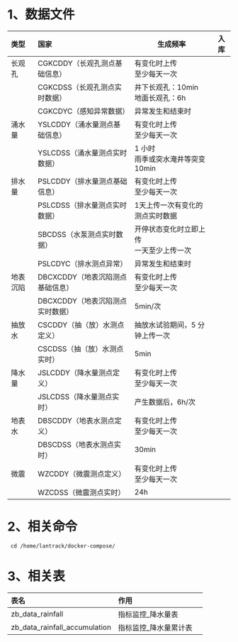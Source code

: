 # 1、数据文件

| 类型   | 国家                   | 生成频率                    | 入库  |
| :--- | :------------------- | ----------------------- | --- |
| 长观孔  | CGKCDDY（长观孔测点基础信息）   | 有变化时上传<br>至少每天一次        |     |
|      | CGKCDSS（长观孔测点实时数据）   | 井下长观孔：10min<br>地面长观孔：6h |     |
|      | CGKCDYC（感知异常数据）      | 异常发生和结束时                |     |
| 涌水量  | YSLCDDY（涌水量测点基础信息）   | 有变化时上传<br>至少每天一次        |     |
|      | YSLCDSS（涌水量测点实时数据）   | 1 小时<br>雨季或突水淹井等突变10min |     |
| 排水量  | PSLCDDY（排水量测点基础信息）   | 有变化时上传<br>至少每天一次        |     |
|      | PSLCDSS（排水量测点实时数据）   | 1天上传一次有变化的测点实时数据        |     |
|      | SBCDSS（水泵测点实时数据）     | 开停状态变化时立即上传<br>一天至少上传一次 |     |
|      | PSLCDYC（排水测点异常）      | 异常发生和结束时                |     |
| 地表沉陷 | DBCXCDDY（地表沉陷测点基础信息） | 有变化时上传<br>至少每天一次        |     |
|      | DBCXCDDY（地表沉陷测点实时数据） | 5min/次                  |     |
| 抽放水  | CSCDDY（抽（放）水测点定义）    | 抽放水试验期间，5 分钟上传一次        |     |
|      | CSCDSS（抽（放）水测点实时）    | 5min                    |     |
| 降水量  | JSLCDDY（降水量测点定义）     | 有变化时上传  <br>至少每天一次      |     |
|      | JSLCDSS（降水量测点实时）<br> | 产生数据后，6h/次              |     |
| 地表水  | DBSCDDY（地表水测点定义）     | 有变化时上传<br>至少每天一次        |     |
|      | DBSCDSS（地表水测点实时）     | 30min                   |     |
| 微震   | WZCDDY（微震测点定义）       | 有变化时上传<br>至少每天一次        |     |
|      | WZCDSS（微震测点实时）       | 24h                     |     |


# 2、相关命令

```shell
 cd /home/lantrack/docker-compose/

```


# 3、相关表



| 表名                            | 作用          |     |
| :---------------------------- | :---------- | --- |
| zb_data_rainfall              | 指标监控_降水量表   |     |
| zb_data_rainfall_accumulation | 指标监控_降水量累计表 |     |